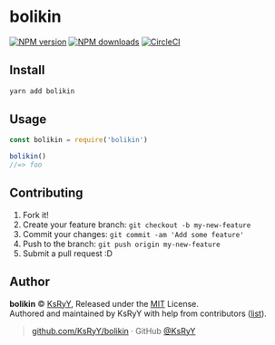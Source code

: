 # bolikin

[![NPM version](https://badgen.net/npm/v/bolikin)](https://npmjs.com/package/bolikin) [![NPM downloads](https://badgen.net/npm/dm/bolikin)](https://npmjs.com/package/bolikin) [![CircleCI](https://badgen.net/circleci/github/KsRyY/bolikin/master)](https://circleci.com/gh/KsRyY/bolikin/tree/master)

## Install

```bash
yarn add bolikin
```

## Usage

```js
const bolikin = require('bolikin')

bolikin()
//=> foo
```

## Contributing

1. Fork it!
2. Create your feature branch: `git checkout -b my-new-feature`
3. Commit your changes: `git commit -am 'Add some feature'`
4. Push to the branch: `git push origin my-new-feature`
5. Submit a pull request :D

## Author

**bolikin** © [KsRyY](https://github.com/KsRyY), Released under the [MIT](./LICENSE) License.<br>
Authored and maintained by KsRyY with help from contributors ([list](https://github.com/KsRyY/bolikin/contributors)).

> [github.com/KsRyY/bolikin](https://github.com/KsRyY/bolikin) · GitHub [@KsRyY](https://github.com/KsRyY)
